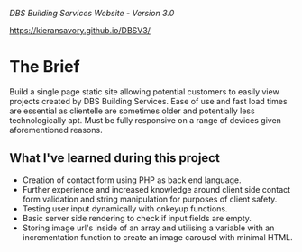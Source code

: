 <i>DBS Building Services Website - Version 3.0</i>

https://kieransavory.github.io/DBSV3/

<h1>The Brief</h1>

Build a single page static site allowing potential customers to easily view projects created by DBS Building Services. Ease of use and fast load times 
are essential as clientelle are sometimes older and potentially less technologically apt. Must be fully responsive on a range of devices given 
aforementioned reasons. 

<h2>What I've learned during this project</h2> 

- Creation of contact form using PHP as back end language. </br> 
- Further experience and increased knowledge around client side contact form validation and string manipulation for purposes of client safety. </br>
- Testing user input dynamically with onkeyup functions. </br>
- Basic server side rendering to check if input fields are empty. </br>
- Storing image url's inside of an array and utilising a variable with an incrementation function to create an image carousel with minimal HTML. 
